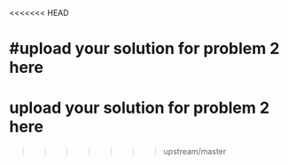 <<<<<<< HEAD

#upload your solution for problem 2 here
=======
# upload your solution for problem 2 here
>>>>>>> upstream/master
